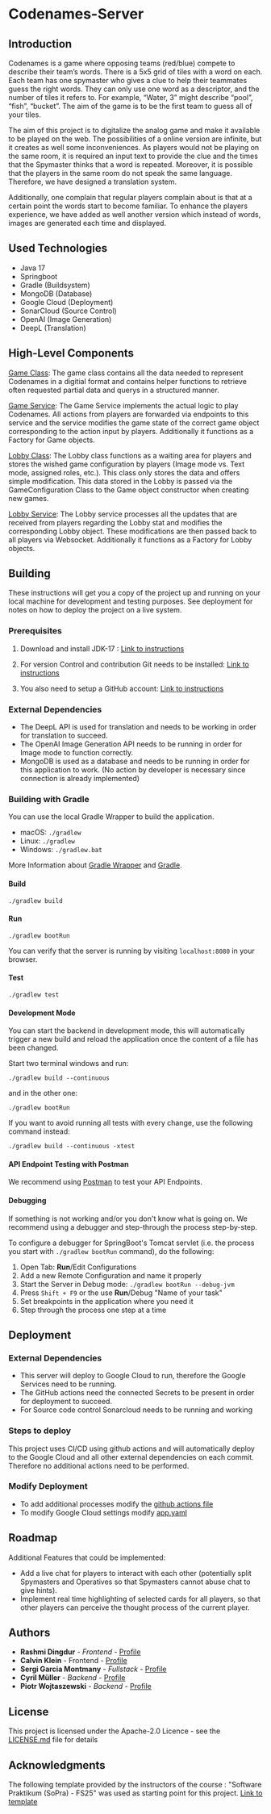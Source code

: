 # Codenames-Server

## Introduction
Codenames is a game where opposing teams (red/blue) compete to describe their team’s words. There is a 5x5 grid of tiles with a word on each.  Each team has one spymaster who gives a clue to help their teammates guess the right words. They can only use one word as a descriptor, and the number of tiles it refers to. For example, “Water, 3” might describe “pool”, “fish”, “bucket”. The aim of the game is to be the first team to guess all of your tiles.

The aim of this  project is to digitalize the analog game and make it available to be played on the web. The possibilities of a online version are infinite, but it creates as well some inconveniences. As players would not be playing on the same room, it is required an input text to provide the clue and the times that the Spymaster thinks that a word is repeated. Moreover, it is possible that the players in the same room do not speak the same language. Therefore, we have designed a translation system.

Additionally, one complain that regular players complain about is that at a certain point the words start to become familiar. To enhance the players experience, we have added as well another version which instead of words, images are generated each time and displayed.

## Used Technologies

 - Java 17
 - Springboot
 - Gradle (Buildsystem)
 - MongoDB (Database)
 - Google Cloud (Deployment)
 - SonarCloud (Source Control)
 - OpenAI (Image Generation)
 - DeepL (Translation)
 
## High-Level Components

 [Game Class](https://github.com/cyrimu/sopra-fs25-group-16-server/blob/main/src/main/java/ch/uzh/ifi/hase/soprafs24/classes/Game.java):
	 The game class contains all the data needed to represent Codenames in a digitial format and contains helper functions to retrieve often requested partial data and querys in a structured manner.
	 
[Game Service](https://github.com/cyrimu/sopra-fs25-group-16-server/blob/main/src/main/java/ch/uzh/ifi/hase/soprafs24/service/GameService.java):
 The Game Service implements the actual logic to play Codenames. All actions from players are forwarded via endpoints to this service and the service modifies the game state of the correct game object corresponding to the action input by players. Additionally it functions as a Factory for Game objects.
 
 [Lobby Class](https://github.com/cyrimu/sopra-fs25-group-16-server/blob/main/src/main/java/ch/uzh/ifi/hase/soprafs24/classes/Lobby.java):
 The Lobby class functions as a waiting area for players and stores the wished game configuration by players (Image mode vs. Text mode, assigned roles, etc.). This class only stores the data and offers simple modification. This data stored in the Lobby is passed via the GameConfiguration Class to the Game object constructor when creating new games.
 
 [Lobby Service](https://github.com/cyrimu/sopra-fs25-group-16-server/blob/main/src/main/java/ch/uzh/ifi/hase/soprafs24/service/LobbyService.java):
 The Lobby service processes all the updates that are received from players regarding the Lobby stat and modifies the corresponding Lobby object. These modifications are then passed back to all players via Websocket. Additionally it functions as a Factory for Lobby objects.

## Building

These instructions will get you a copy of the project up and running on your local machine for development and testing purposes. See deployment for notes on how to deploy the project on a live system.

### Prerequisites

 1. Download and install JDK-17 : 
	[Link to instructions](https://www.oracle.com/java/technologies/downloads/)
   
2. For version Control and contribution Git needs to be installed:
	[Link to instructions](https://git-scm.com/downloads)
   
 3. You also need to setup a GitHub account:
	 [Link to instructions](https://docs.github.com/en/get-started/start-your-journey/creating-an-account-on-github)

### External Dependencies

 - The DeepL API is used for translation and needs to be working in order for translation to succeed.
 - The OpenAI Image Generation API needs to be running in order for Image mode to function correctly.
 - MongoDB is used as a database and needs to be running in order for this application to work.
 (No action by developer is necessary since connection is already implemented)

### Building with Gradle

You can use the local Gradle Wrapper to build the application.

-   macOS: `./gradlew`
-   Linux: `./gradlew`
-   Windows: `./gradlew.bat`

More Information about [Gradle Wrapper](https://docs.gradle.org/current/userguide/gradle_wrapper.html) and [Gradle](https://gradle.org/docs/).

#### Build

    ./gradlew build

#### Run

    ./gradlew bootRun


You can verify that the server is running by visiting `localhost:8080` in your browser.

#### Test

    ./gradlew test

#### Development Mode

You can start the backend in development mode, this will automatically trigger a new build and reload the application once the content of a file has been changed.

Start two terminal windows and run:

`./gradlew build --continuous`

and in the other one:

`./gradlew bootRun`

If you want to avoid running all tests with every change, use the following command instead:

`./gradlew build --continuous -xtest`

#### API Endpoint Testing with Postman

We recommend using [Postman](https://www.getpostman.com) to test your API Endpoints.

#### Debugging

If something is not working and/or you don't know what is going on. We recommend using a debugger and step-through the process step-by-step.

To configure a debugger for SpringBoot's Tomcat servlet (i.e. the process you start with `./gradlew bootRun` command), do the following:

1.  Open Tab: **Run**/Edit Configurations
2.  Add a new Remote Configuration and name it properly
3.  Start the Server in Debug mode: `./gradlew bootRun --debug-jvm`
4.  Press `Shift + F9` or the use **Run**/Debug "Name of your task"
5.  Set breakpoints in the application where you need it
6.  Step through the process one step at a time


## Deployment
### External Dependencies
 - This server will deploy to Google Cloud to run, therefore the Google Services need to be running.
 - The GitHub actions need the connected Secrets to be present in order for deployment to succeed.
 - For Source code control Sonarcloud needs to be running and working
### Steps to deploy
This project uses CI/CD using github actions and will automatically deploy to the Google Cloud and all other external dependencies on each commit. Therefore no additional actions need to be performed.
### Modify Deployment
 - To add additional processes modify the [github actions file](https://github.com/cyrimu/sopra-fs25-group-16-server/tree/main/.github/workflows)
 - To modify Google Cloud settings modify [app.yaml](https://github.com/cyrimu/sopra-fs25-group-16-server/blob/main/app.yaml) 

## Roadmap
Additional Features that could be implemented:

 - Add a live chat for players to interact with each other (potentially split Spymasters and Operatives so that Spymasters cannot abuse chat to give hints).
 - Implement real time highlighting of selected cards for all players, so that other players can perceive the thought process of the current player.

## Authors

-  **Rashmi Dingdur** - _Frontend_ - [Profile](https://github.com/rashmidindgur)
-  **Calvin Klein** - Frontend - [Profile](https://github.com/calvinkoch00)
-    **Sergi Garcia Montmany** - _Fullstack_ - [Profile](https://github.com/sgm17)
-   **Cyril Müller** - _Backend_ - [Profile](https://github.com/cyrimu)
-   **Piotr Wojtaszewski** - _Backend_ - [Profile](https://github.com/winnerpio)


## License

This project is licensed under the Apache-2.0 Licence - see the [LICENSE.md](https://github.com/cyrimu/sopra-fs25-group-16-server/blob/main/LICENSE) file for details

## Acknowledgments
The following template provided by the instructors of the course : "Software Praktikum (SoPra) - FS25"
was used as starting point for this project.
[Link to template](https://github.com/HASEL-UZH/sopra-fs25-template-server) 
